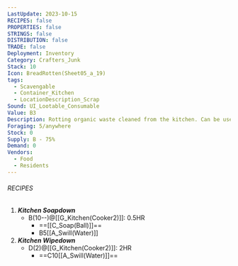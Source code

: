 ```yaml
---
LastUpdate: 2023-10-15
RECIPES: false
PROPERTIES: false
STRINGS: false
DISTRIBUTION: false
TRADE: false
Deployment: Inventory
Category: Crafters_Junk
Stack: 10
Icon: BreadRotten(Sheet05_a_19)
tags:
  - Scavengable
  - Container_Kitchen
  - LocationDescription_Scrap
Sound: UI_Lootable_Consumable
Value: B3
Description: Rotting organic waste cleaned from the kitchen. Can be used for soil or as bait.
Foraging: 5/anywhere
Stock: 0
Supply: B - 75%
Demand: 0
Vendors:
  - Food
  - Residents
---
```


###### RECIPES
1. ***Kitchen Soapdown***
	- B(10--)@[[G_Kitchen(Cooker2)]]: 0.5HR
		- ==[[C_Soap(Ball)]]==
		- B5[[A_Swill(Water)]]
3. ***Kitchen Wipedown***
	- D(2)@[[G_Kitchen(Cooker2)]]: 2HR
		- ==C10[[A_Swill(Water)]]==